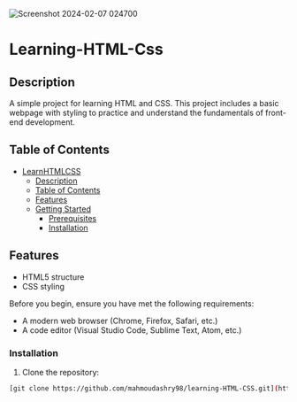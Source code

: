 
![Screenshot 2024-02-07 024700](https://github.com/mahmoudashry98/Css/assets/83143927/9c2b3f83-e44a-4d01-b5c3-73af55456e1e)
# Learning-HTML-Css

## Description

A simple project for learning HTML and CSS. This project includes a basic webpage with styling to practice and understand the fundamentals of front-end development.

## Table of Contents

- [LearnHTMLCSS](#learnhtmlcss)
  - [Description](#description)
  - [Table of Contents](#table-of-contents)
  - [Features](#features)
  - [Getting Started](#getting-started)
    - [Prerequisites](#prerequisites)
    - [Installation](#installation)

## Features

- HTML5 structure
- CSS styling

Before you begin, ensure you have met the following requirements:

- A modern web browser (Chrome, Firefox, Safari, etc.)
- A code editor (Visual Studio Code, Sublime Text, Atom, etc.)

### Installation

1. Clone the repository:

```bash
[git clone https://github.com/mahmoudashry98/learning-HTML-CSS.git](https://github.com/mahmoudashry98/Css.git)https://github.com/mahmoudashry98/Css.git





